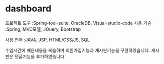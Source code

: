 # dashboard
프로젝트 도구 :Spring-tool-suite, OracleDB, Visual-studio-code
사용 기술 :Spring, MVC모델, JQuery, Bootstrap

사용 언어 :JAVA, JSP, HTML/CSS/JS, SQL

수업시간에 배운내용을 복습하며
회원가입기능과 게시판기능을 구현하였습니다.
게시판은 댓글기능을 추가하였습니다.
